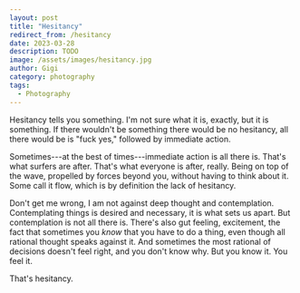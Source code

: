 ```yaml
---
layout: post
title: "Hesitancy"
redirect_from: /hesitancy
date: 2023-03-28
description: TODO
image: /assets/images/hesitancy.jpg
author: Gigi
category: photography
tags:
  - Photography
---
```


Hesitancy tells you something. I'm not sure what it is, exactly, but it is something. If there wouldn't be something there would be no hesitancy, all there would be is "fuck yes," followed by immediate action.

Sometimes---at the best of times---immediate action is all there is. That's what surfers are after. That's what everyone is after, really. Being on top of the wave, propelled by forces beyond you, without having to think about it. Some call it flow, which is by definition the lack of hesitancy.

Don't get me wrong, I am not against deep thought and contemplation. Contemplating things is desired and necessary, it is what sets us apart. But contemplation is not all there is. There's also gut feeling, excitement, the fact that sometimes you _know_ that you have to do a thing, even though all rational thought speaks against it. And sometimes the most rational of decisions doesn't feel right, and you don't know why. But you know it. You feel it.

That's hesitancy.
